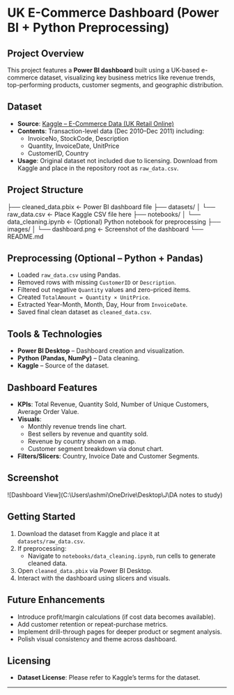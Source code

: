 # UK E-Commerce Dashboard (Power BI + Python Preprocessing)

##  Project Overview
This project features a **Power BI dashboard** built using a UK-based e-commerce dataset, visualizing key business metrics like revenue trends, top-performing products, customer segments, and geographic distribution.

##  Dataset
- **Source**: [Kaggle – E-Commerce Data (UK Retail Online)](https://www.kaggle.com/datasets/carrie1/ecommerce-data)  
- **Contents**: Transaction-level data (Dec 2010–Dec 2011) including:
  - InvoiceNo, StockCode, Description
  - Quantity, InvoiceDate, UnitPrice
  - CustomerID, Country
- **Usage**: Original dataset not included due to licensing. Download from Kaggle and place in the repository root as `raw_data.csv`.

##  Project Structure
├── cleaned_data.pbix ← Power BI dashboard file
├── datasets/
│ └── raw_data.csv ← Place Kaggle CSV file here
├── notebooks/
│ └── data_cleaning.ipynb ← (Optional) Python notebook for preprocessing
├── images/
│ └── dashboard.png ← Screenshot of the dashboard
└── README.md

##  Preprocessing (Optional – Python + Pandas)

- Loaded `raw_data.csv` using Pandas.
- Removed rows with missing `CustomerID` or `Description`.
- Filtered out negative `Quantity` values and zero-priced items.
- Created `TotalAmount = Quantity × UnitPrice`.
- Extracted Year-Month, Month, Day, Hour from `InvoiceDate`.
- Saved final clean dataset as `cleaned_data.csv`.

##  Tools & Technologies
- **Power BI Desktop** – Dashboard creation and visualization.
- **Python (Pandas, NumPy)** – Data cleaning.
- **Kaggle** – Source of the dataset.

##  Dashboard Features
- **KPIs**: Total Revenue, Quantity Sold, Number of Unique Customers, Average Order Value.
- **Visuals**:
  - Monthly revenue trends line chart.
  - Best sellers by revenue and quantity sold.
  - Revenue by country shown on a map.
  - Customer segment breakdown via donut chart.
- **Filters/Slicers**: Country, Invoice Date and Customer Segments.

##  Screenshot
![Dashboard View](C:\Users\ashmi\OneDrive\Desktop\J\DA notes to study)

##  Getting Started
1. Download the dataset from Kaggle and place it at `datasets/raw_data.csv`.
2. If preprocessing:
   - Navigate to `notebooks/data_cleaning.ipynb`, run cells to generate cleaned data.
3. Open `cleaned_data.pbix` via Power BI Desktop.
4. Interact with the dashboard using slicers and visuals.

##  Future Enhancements
- Introduce profit/margin calculations (if cost data becomes available).
- Add customer retention or repeat-purchase metrics.
- Implement drill-through pages for deeper product or segment analysis.
- Polish visual consistency and theme across dashboard.

##  Licensing
- **Dataset License**: Please refer to Kaggle’s terms for the dataset.

---
